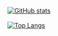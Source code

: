 [![GitHub stats](https://github-readme-stats.vercel.app/api?username=tinashegwash)](https://github.com/anuraghazra/github-readme-stats) <br> <br>
[![Top Langs](https://github-readme-stats.vercel.app/api/top-langs/?username=tinashegwash&layout=compact)](https://github.com/anuraghazra/github-readme-stats)
